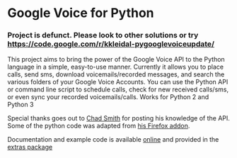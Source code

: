 # Google Voice for Python #

### Project is defunct. Please look to other solutions or try https://code.google.com/r/kkleidal-pygooglevoiceupdate/ ###

This project aims to bring the power of the Google Voice API to the Python language in a simple, easy-to-use manner. Currently it allows you to place calls, send sms, download voicemails/recorded messages, and search the various folders of your Google Voice Accounts.
You can use the Python API or command line script to schedule calls, check for new received calls/sms, or even sync your recorded voicemails/calls.
Works for Python 2 and Python 3

Special thanks goes out to [Chad Smith](http://posttopic.com/topic/google-voice-add-on-development) for posting his knowledge of the API. Some of the python code was adapted from [his Firefox addon](http://thatsmith.com/2009/03/google-voice-add-on-for-firefox/).

Documentation and example code is available [online](http://sphinxdoc.github.com/pygooglevoice/) and provided in the [extras package](http://pygooglevoice.googlecode.com/files/pygooglevoice-0.5-extras.zip)